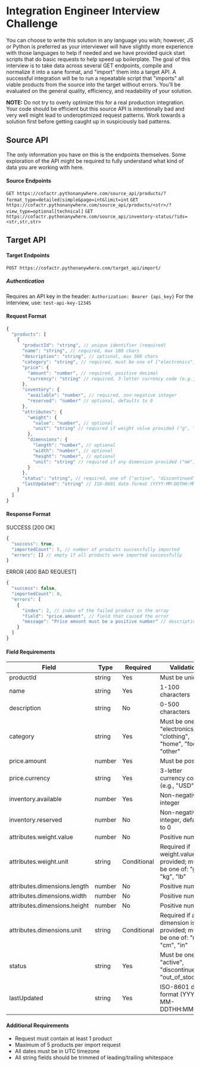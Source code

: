 # Integration Engineer Interview Challenge
You can choose to write this solution in any language you wish; however, JS or Python is preferred as your interviewer will have slightly more experience with those languages to help if needed and we have provided quick start scripts that do basic requests to help speed up boilerplate. The goal of this interview is to take data across several GET endpoints, compile and normalize it into a sane format, and "import" them into a target API. A successful integration will be to run a repeatable script that "imports" all viable products from the source into the target without errors. You'll be evaluated on the general quality, efficiency, and readability of your solution.

**NOTE:** Do not try to overly optimize this for a real production integration. Your code should be efficient but this source API is intentionally bad and very well might lead to underoptimized request patterns. Work towards a solution first before getting caught up in suspiciously bad patterns.

## Source API
The only information you have on this is the endpoints themselves. Some exploration of the API might be required to fully understand what kind of data you are working with here.
#### Source Endpoints
`GET https://cofactr.pythonanywhere.com/source_api/products/?format_type=detailed|simple&page=int&limit=int`
`GET https://cofactr.pythonanywhere.com/source_api/products/<str>/?view_type=optional[technical]`
`GET https://cofactr.pythonanywhere.com/source_api/inventory-status/?ids=<str,str,str>`

## Target API
#### Target Endpoints
`POST https://cofactr.pythonanywhere.com/target_api/import/`

##### Authentication
Requires an API key in the header: `Authorization: Bearer {api_key}`
For the interview, use: `test-api-key-12345`

#### Request Format
```javascript
{
  "products": [
    {
      "productId": "string", // unique identifier (required)
      "name": "string", // required, max 100 chars
      "description": "string", // optional, max 500 chars
      "category": "string", // required, must be one of ["electronics", "clothing", "home", "food", "other"]
      "price": {
        "amount": "number", // required, positive decimal
        "currency": "string" // required, 3-letter currency code (e.g., "USD")
      },
      "inventory": {
        "available": "number", // required, non-negative integer
        "reserved": "number" // optional, defaults to 0
      },
      "attributes": {
        "weight": {
          "value": "number", // optional
          "unit": "string" // required if weight value provided ("g", "kg", "lb")
        },
        "dimensions": {
          "length": "number", // optional
          "width": "number", // optional
          "height": "number", // optional
          "unit": "string" // required if any dimension provided ("mm", "cm", "in")
        }
      },
      "status": "string", // required, one of ["active", "discontinued", "out_of_stock"]
      "lastUpdated": "string" // ISO-8601 date format (YYYY-MM-DDTHH:MM:SSZ)
    }
  ]
}
```
#### Response Format
SUCCESS [200 OK]
```javascript
{
  "success": true,
  "importedCount": 5, // number of products successfully imported
  "errors": [] // empty if all products were imported successfully
}
```
ERROR [400 BAD REQUEST]
```javascript
{
  "success": false,
  "importedCount": 0,
  "errors": [
    {
      "index": 2, // index of the failed product in the array
      "field": "price.amount", // field that caused the error
      "message": "Price amount must be a positive number" // description of the error
    }
  ]
}
```
#### Field Requirements
| Field | Type | Required | Validation |
| --- | --- | --- | --- |
| productId | string | Yes | Must be unique |
| name | string | Yes | 1-100 characters |
| description | string | No | 0-500 characters |
| category | string | Yes | Must be one of: "electronics", "clothing", "home", "food", "other" |
| price.amount | number | Yes | Must be positive |
| price.currency | string | Yes | 3-letter currency code (e.g., "USD") |
| inventory.available | number | Yes | Non-negative integer |
| inventory.reserved | number | No | Non-negative integer, defaults to 0 |
| attributes.weight.value | number | No | Positive number |
| attributes.weight.unit | string | Conditional | Required if weight.value is provided; must be one of: "g", "kg", "lb" |
| attributes.dimensions.length | number | No | Positive number |
| attributes.dimensions.width | number | No | Positive number |
| attributes.dimensions.height | number | No | Positive number |
| attributes.dimensions.unit | string | Conditional | Required if any dimension is provided; must be one of: "mm", "cm", "in" |
| status | string | Yes | Must be one of: "active", "discontinued", "out_of_stock" |
| lastUpdated | string | Yes | ISO-8601 date format (YYYY-MM-DDTHH:MM:SSZ) |

#### Additional Requirements
- Request must contain at least 1 product
- Maximum of 5 products per import request
- All dates must be in UTC timezone
- All string fields should be trimmed of leading/trailing whitespace
